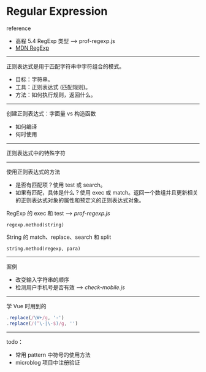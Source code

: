 # Regular Expression

reference

* 高程 5.4 RegExp 类型 --> prof-regexp.js
* [MDN RegExp](https://developer.mozilla.org/zh-CN/docs/Web/JavaScript/Guide/Regular_Expressions)

---

正则表达式是用于匹配字符串中字符组合的模式。

* 目标：字符串。
* 工具：正则表达式 (匹配规则)。
* 方法：如何执行规则，返回什么。

---

创建正则表达式：字面量 vs 构造函数
* 如何编译
* 何时使用

---

正则表达式中的特殊字符

---

使用正则表达式的方法

* 是否有匹配项？使用 test 或 search。
* 如果有匹配，具体是什么？使用 exec 或 match。返回一个数组并且更新相关的正则表达式对象的属性和预定义的正则表达式对象。

RegExp 的 exec 和 test --> _prof-regexp.js_

    regexp.method(string)

String 的 match、replace、search 和 split

    string.method(regexp, para)

---

案例

* 改变输入字符串的顺序
* 检测用户手机号是否有效 --> _check-mobile.js_

---

学 Vue 时用到的
```js
.replace(/\W+/g, '-')
.replace(/(^\-|\-$)/g, '')
```

---

todo：

* 常用 pattern 中符号的使用方法
* microblog 项目中注册验证